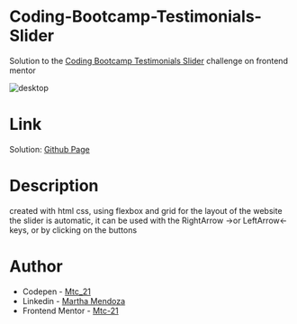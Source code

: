 # Coding-Bootcamp-Testimonials-Slider
Solution to the [Coding Bootcamp Testimonials Slider](https://www.frontendmentor.io/challenges/coding-bootcamp-testimonials-slider-4FNyLA8JL) challenge on frontend mentor

![desktop](https://user-images.githubusercontent.com/71796360/147512903-8523e935-cf97-407f-8b5c-7a5df90c1706.png)


# Link
Solution: [Github Page](https://mtc-21.github.io/Coding-Bootcamp-Testimonials-Slider/)

# Description
created with html css, using flexbox and grid for the layout of the website 
the slider is automatic, it can be used with the RightArrow ->or LeftArrow<- keys, or by clicking on the buttons

# Author
- Codepen - [Mtc_21](https://codepen.io/Mtc_21/)
- Linkedin - [Martha Mendoza](https://www.linkedin.com/in/martha-mendoza-398007207/)
- Frontend Mentor - [Mtc-21](https://www.frontendmentor.io/profile/Mtc-21)


